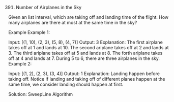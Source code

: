 391. Number of Airplanes in the Sky

Given an list interval, which are taking off and landing time of the flight. How many airplanes are there at most at the same time in the sky?

Example
Example 1:

Input: [(1, 10), (2, 3), (5, 8), (4, 7)]
Output: 3
Explanation:
The first airplane takes off at 1 and lands at 10.
The second ariplane takes off at 2 and lands at 3.
The third ariplane takes off at 5 and lands at 8.
The forth ariplane takes off at 4 and lands at 7.
During 5 to 6, there are three airplanes in the sky.
Example 2:

Input: [(1, 2), (2, 3), (3, 4)]
Output: 1
Explanation: Landing happen before taking off.
Notice
If landing and taking off of different planes happen at the same time, we consider landing should happen at first.

Solution:
SweepLine Algorithm